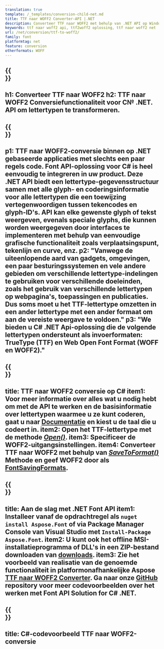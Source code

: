 ```yaml
---
translation: true
template: /_templates/conversion-child-net.md
title: TTF naar WOFF2 Converter-API |.NET
description: Converteer TTF naar WOFF2 met behulp van .NET API op Windows. Integreer deze native TTF naar WOFF2-lettertypeconversiefunctionaliteit in uw eigen oplossing.
keywords: ttf naar woff2 api, ttf2woff2 oplossing, ttf naar woff2 net
url: /net/conversion/ttf-to-woff2/
family: font
platformtag: net
feature: conversion
otherformats: WOFF
---
```


{{<section banner>}}
---
h1: Converteer TTF naar WOFF2
h2: TTF naar WOFF2 Conversiefunctionaliteit voor C№ .NET. API om lettertypen te transformeren.
---

{{<section overview>}}
---
p1: TTF naar WOFF2-conversie binnen op .NET gebaseerde applicaties met slechts een paar regels code. Font API-oplossing voor С# is heel eenvoudig te integreren in uw product. Deze .NET API biedt een lettertype-gegevensstructuur samen met alle glyph- en coderingsinformatie voor alle lettertypen die een toewijzing vertegenwoordigen tussen tekencodes en glyph-ID's. API kan elke gewenste glyph of tekst weergeven, evenals speciale glyphs, die kunnen worden weergegeven door interfaces te implementeren met behulp van eenvoudige grafische functionaliteit zoals verplaatsingspunt, tekenlijn en curve, enz.
p2: "Vanwege de uiteenlopende aard van gadgets, omgevingen, een paar besturingssystemen en vele andere gebieden om verschillende lettertype-indelingen te gebruiken voor verschillende doeleinden, zoals het gebruik van verschillende lettertypen op webpagina's, toepassingen en publicaties. Dus soms moet u het TTF-lettertype omzetten in een ander lettertype met een ander formaat om aan de vereiste weergave te voldoen."
p3: "We bieden u С# .NET Api-oplossing die de volgende lettertypen ondersteunt als invoerformaten: TrueType (TTF) en Web Open Font Format (WOFF en WOFF2)."
---

{{<section feature1>}}
---
title: TTF naar WOFF2 conversie op C#
item1: Voor meer informatie over alles wat u nodig hebt om met de API te werken en de basisinformatie over lettertypen waarmee u ze kunt coderen, gaat u naar [Documentatie](https://docs.aspose.com/font/) en kiest u de taal die u codeert in.
item2: Open het TTF-lettertype met de methode [*Open()*](https://reference.aspose.com/font/net/aspose.font/font/open/).
item3: Specificeer de WOFF2-uitgangsinstellingen.
item4: Converteer TTF naar WOFF2 met behulp van [*SaveToFormat()*](https://reference.aspose.com/font/net/aspose.font/font/savetoformat/) Methode en geef WOFF2 door als [FontSavingFormats](https://reference.aspose.com/font/net/aspose.font/fontsavingformats/).
---

{{<section feature2>}}
---
title: Aan de slag met .NET Font API
item1: Installeer vanaf de opdrachtregel als ```nuget install Aspose.Font``` of via Package Manager Console van Visual Studio met ```Install-Package Aspose.Font```.
item2: U kunt ook het offline MSI-installatieprogramma of DLL's in een ZIP-bestand downloaden van [downloads](https://releases.aspose.com/font/net/).
item3: Zie het voorbeeld van realisatie van de genoemde functionaliteit in platformonafhankelijke Aspose [TTF naar WOFF2 Converter](https://products.aspose.app/font/conversion/ttf-to-woff2). Ga naar onze [GitHub](https://github.com/aspose-font/Aspose.Font-Documentation/tree/master/net-examples) repository voor meer codevoorbeelden over het werken met Font API Solution for C# .NET.
---

{{<section codeexample>}}
---
title: C#-codevoorbeeld TTF naar WOFF2-conversie
---